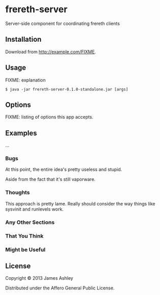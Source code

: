 frereth-server
==============

Server-side component for coordinating frereth clients

## Installation

Download from http://example.com/FIXME.

## Usage

FIXME: explanation

    $ java -jar frereth-server-0.1.0-standalone.jar [args]

## Options

FIXME: listing of options this app accepts.

## Examples

...

### Bugs

At this point, the entire idea's pretty useless and stupid.

Aside from the fact that it's still vaporware.

### Thoughts

This approach is pretty lame. Really should consider the way things like
sysvinit and runlevels work.

### Any Other Sections
### That You Think
### Might be Useful

## License

Copyright © 2013 James Ashley

Distributed under the Affero General Public License.
